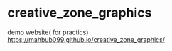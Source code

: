 # creative_zone_graphics
demo website( for practics)
https://mahbub099.github.io/creative_zone_graphics/
